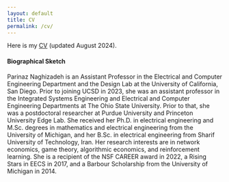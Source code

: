 ```yaml
---
layout: default
title: CV
permalink: /cv/
---
```


Here is my <a href="/CV_Parinaz_Naghizadeh.pdf">CV</a> (updated August 2024). 


<h4> Biographical Sketch 
</h4>

<p>Parinaz Naghizadeh is an Assistant Professor in the Electrical and Computer Engineering Department and the Design Lab at the University of California, San Diego. Prior to joining UCSD in 2023, she was an assistant professor in the Integrated Systems Engineering and Electrical and Computer Engineering Departments at The Ohio State University. Prior to that, she was a postdoctoral researcher at Purdue University and Princeton University Edge Lab. She received her Ph.D. in electrical engineering and M.Sc. degrees in mathematics and electrical engineering from the University of Michigan, and her B.Sc. in electrical engineering from Sharif University of Technology, Iran. Her research interests are in network economics, game theory, algorithmic economics, and reinforcement learning. She is a recipient of the NSF CAREER award in 2022, a Rising Stars in EECS in 2017, and a Barbour Scholarship from the University of Michigan in 2014.</p>


